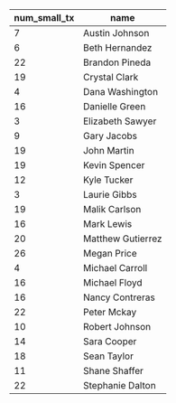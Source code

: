 |num_small_tx|name|
|------------|----|
|7|Austin Johnson|
|6|Beth Hernandez|
|22|Brandon Pineda|
|19|Crystal Clark|
|4|Dana Washington|
|16|Danielle Green|
|3|Elizabeth Sawyer|
|9|Gary Jacobs|
|19|John Martin|
|19|Kevin Spencer|
|12|Kyle Tucker|
|3|Laurie Gibbs|
|19|Malik Carlson|
|16|Mark Lewis|
|20|Matthew Gutierrez|
|26|Megan Price|
|4|Michael Carroll|
|16|Michael Floyd|
|16|Nancy Contreras|
|22|Peter Mckay|
|10|Robert Johnson|
|14|Sara Cooper|
|18|Sean Taylor|
|11|Shane Shaffer|
|22|Stephanie Dalton|
